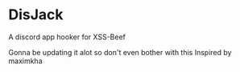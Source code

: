 # DisJack
A discord app hooker for XSS-Beef

Gonna be updating it alot so don't even bother with this
Inspired by maximkha
